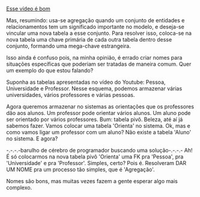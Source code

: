 [Esse vídeo é bom](https://youtu.be/-TEm0FUL0vU?si=YiU8o2muJCl-oXHZ)

Mas, resumindo: usa-se agregação quando um conjunto de entidades e relacionamentos tem um significado importante no modelo, e deseja-se vincular uma nova tabela a esse conjunto. Para resolver isso, coloca-se na nova tabela uma chave primária de cada outra tabela dentro desse conjunto, formando uma mega-chave estrangeira.

Isso ainda é confuso pois, na minha opinião, é errado criar nomes para situações específicas que poderiam ser tratadas de maneira comum. Quer um exemplo do que estou falando?

Suponha as tabelas apresentadas no vídeo do Youtube: Pessoa, Universidade e Professor.
Nesse esquema, podemos armazenar várias universidades, vários professores e várias pessoas.

Agora queremos armazenar no sistemas as orientações que os professores dão aos alunos.
Um professor pode orientar vários alunos. Um aluno pode ser orientado por vários professores.
Bum: tabela pivô. Beleza, até aí já sabemos fazer.
Vamos colocar uma tabela 'Orienta' no sistema. Ok, mas e como vamos ligar um professor com um aluno? Não existe a tabela 'Aluno' no sistema. E agora?

-.-.-.-barulho de cérebro de programador buscando uma solução-.-.-.-
Ah! É só colocarmos na nova tabela pivô 'Orienta' uma FK pra 'Pessoa', pra 'Universidade' e pra 'Professor'.
Simples, certo? Pois é. Resolveram DAR UM NOME pra um processo tão simples, que é 'Agregação'.


Nomes são bons, mas muitas vezes fazem a gente esperar algo mais complexo.